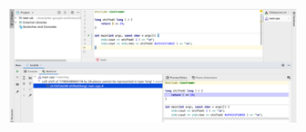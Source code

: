 ![Снимок экрана 2019-09-10 в 22.02.46](%D0%A1%D0%BD%D0%B8%D0%BC%D0%BE%D0%BA%20%D1%8D%D0%BA%D1%80%D0%B0%D0%BD%D0%B0%202019-09-10%20%D0%B2%2022.02.46.png)

